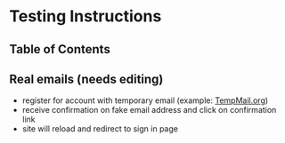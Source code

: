 # Testing Instructions

## Table of Contents

## Real emails (needs editing)

- register for account with temporary email (example: [TempMail.org](https://temp-mail.org/en/))
- receive confirmation on fake email address and click on confirmation link
- site will reload and redirect to sign in page